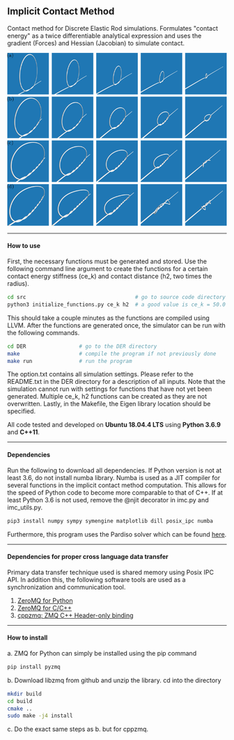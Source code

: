 ## Implicit Contact Method
Contact method for Discrete Elastic Rod simulations. Formulates "contact energy" as a twice differentiable analytical expression 
and uses the gradient (Forces) and Hessian (Jacobian) to simulate contact.

![](images/knot_tying.png)

***
#### How to use
First, the necessary functions must be generated and stored. Use the following command line argument to
create the functions for a certain contact energy stiffness (ce_k) and contact distance (h2, two times the radius).
```bash
cd src                                   # go to source code directory
python3 initialize_functions.py ce_k h2  # a good value is ce_k = 50.0 and h2 = 2.0
```
This should take a couple minutes as the functions are compiled using LLVM. After the functions are generated once, the simulator
can be run with the following commands.
```bash
cd DER                 # go to the DER directory
make                   # compile the program if not previously done
make run               # run the program
```
The option.txt contains all simulation settings. Please refer to the README.txt in the DER directory for a description
of all inputs.
Note that the simulation cannot run with settings for functions that have not yet been generated. Multiple ce_k, h2
functions can be created as they are not overwritten.
Lastly, in the Makefile, the Eigen library location should be specified.

All code tested and developed on **Ubuntu 18.04.4 LTS** using **Python 3.6.9** and **C++11**.

***
#### Dependencies
Run the following to download all dependencies. If Python version is not at least 3.6, do not install numba library.
Numba is used as a JIT compiler for several functions in the implicit contact method computation. This
allows for the speed of Python code to become more comparable to that of C++.
If at least Python 3.6 is not used, remove the @njit decorator in imc.py and imc_utils.py.
```bash
pip3 install numpy sympy symengine matplotlib dill posix_ipc numba
```
Furthermore, this program uses the Pardiso solver which can be found [here](https://www.pardiso-project.org/).
***
#### Dependencies for proper cross language data transfer
Primary data transfer technique used is shared memory using Posix IPC API. In addition this,
the following software tools are used as a synchronization and communication tool.
1. [ZeroMQ for Python](https://zeromq.org/languages/python/)
2. [ZeroMQ for C/C++](https://github.com/zeromq/libzmq)
3. [cppzmq: ZMQ C++ Header-only binding](https://github.com/zeromq/cppzmq)

***
#### How to install
a. ZMQ for Python can simply be installed using the pip command 
```bash
pip install pyzmq
```
b. Download libzmq from github and unzip the library. cd into the directory
```bash
mkdir build
cd build
cmake ..
sudo make -j4 install
```
c. Do the exact same steps as b. but for cppzmq.
